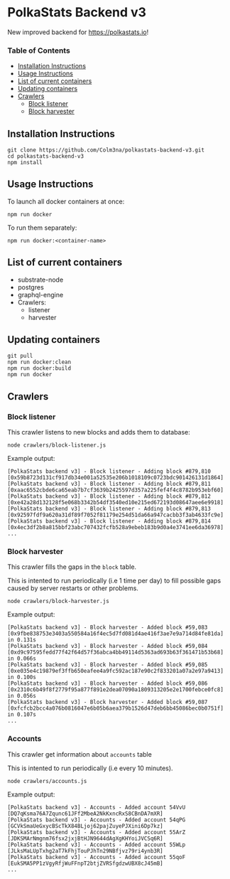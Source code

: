 # PolkaStats Backend v3

New improved backend for https://polkastats.io!

<!--ts-->

### Table of Contents

   * [Installation Instructions](#installation-instructions)
   * [Usage Instructions](#usage-instructions)
   * [List of current containers](#list-of-current-containers)
   * [Updating containers](#updating-containers)
   * [Crawlers](#crawlers)
      * [Block listener](#block-listener)
      * [Block harvester](#block-harvester)

<!--te-->

## Installation Instructions

```
git clone https://github.com/Colm3na/polkastats-backend-v3.git
cd polkastats-backend-v3
npm install
```

## Usage Instructions

To launch all docker containers at once:
```
npm run docker
```
To run them separately:
```
npm run docker:<container-name>
```

## List of current containers

- substrate-node
- postgres
- graphql-engine
- Crawlers:
  - listener
  - harvester

## Updating containers

```
git pull
npm run docker:clean
npm run docker:build
npm run docker
```

## Crawlers

### Block listener

This crawler listens to new blocks and adds them to database:

```
node crawlers/block-listener.js
```

Example output:

```
[PolkaStats backend v3] - Block listener - Adding block #879,810 [0x59b8723d131cf917db34e001a52535e206b1018109c0723bdc901426131d1864]
[PolkaStats backend v3] - Block listener - Adding block #879,811 [0xaac6552cbde6ca65eab7b7cf3639b2425597d357a225fef4f4c8782b953ebf60]
[PolkaStats backend v3] - Block listener - Adding block #879,812 [0xe42a28d132128f5e068b3342b54df3540ed10e215ed672193d08647aee6e9918]
[PolkaStats backend v3] - Block listener - Adding block #879,813 [0x92597fdf9a620a31df89f7052f81179e254d51da66a947cacbb3f3ab4633fc9e]
[PolkaStats backend v3] - Block listener - Adding block #879,814 [0x4ec3df2b8a815bbf23abc707432fcfb528a9ebeb183b9d0a4e3741ee6da36978]
...
```

### Block harvester

This crawler fills the gaps in the `block` table.

This is intented to run periodically (i.e 1 time per day) to fill possible gaps caused by server restarts or other problems.

```
node crawlers/block-harvester.js
```

Example output:

```
[PolkaStats backend v3] - Block harvester - Added block #59,083 [0x9fbe838753e3403a550584a16f4ec5d7fd081d4ae416f3ae7e9a714d84fe81da] in 0.131s
[PolkaStats backend v3] - Block harvester - Added block #59,084 [0xd9c97595fedd77f42f64d57f36abca4bb49114d5363ad693b63f361471b53b68] in 0.066s
[PolkaStats backend v3] - Block harvester - Added block #59,085 [0xe035e4c19879ef3ffb650eafee4a9fc592ac187e90c2f833201a07a2e97a9413] in 0.100s
[PolkaStats backend v3] - Block harvester - Added block #59,086 [0x2310c6b49f8f2779f95a877f891e2dea07090a1809313205e2e1700febce0fc8] in 0.056s
[PolkaStats backend v3] - Block harvester - Added block #59,087 [0xfcfcb2bcc4a076b0816047e6b05b6aea379b1526d47deb6bb45086bec0b0751f] in 0.107s
...
```


### Accounts

This crawler get information about `accounts` table

This is intented to run periodically (i.e every 10 minutes).

```
node crawlers/accounts.js
```

Example output:

```
[PolkaStats backend v3] - Accounts - Added account 54VvU [DQ7qKsma76A7Zqunc61JFf2MbeA2NkKxncRxS8CBnDA7mXR]
[PolkaStats backend v3] - Accounts - Added account 54qPG [GCVkSmaUeGxycBScTkX84BLjoj62pajZuyePJXini6Dp7kz]
[PolkaStats backend v3] - Accounts - Added account 55ArZ [JDKSMArNmgnm76fsx2jxjBtHJN9644dAgXgKHYoiJVCSq6R]
[PolkaStats backend v3] - Accounts - Added account 55WLp [JLksMaLUpTxhg2aT7kFhjTouPJhTn29NBfjvz79ri4ynb3R]
[PolkaStats backend v3] - Accounts - Added account 55qoF [EukSMA5PP1zVgyRfjWuFFnpT2btjZVRSfgdzwUBX8cJ45mB]
...
